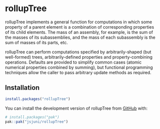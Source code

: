 
<!-- README.md is generated from README.Rmd. Please edit that file -->

# rollupTree

<!-- badges: start -->
<!-- badges: end -->

rollupTree implements a general function for computations in which some
property of a parent element is a combination of corresponding
properties of its child elements. The mass of an assembly, for example,
is the sum of the masses of its subassemblies, and the mass of each
subassembly is the sum of masses of its parts, etc.

rollupTree can perform computations specified by arbitrarily-shaped (but
well-formed) trees, arbitrarily-defined properties and
property-combining operations. Defaults are provided to simplify common
cases (atomic numerical properties combined by summing), but functional
programming techniques allow the caller to pass arbitrary update methods
as required.

## Installation

``` r
install.packages("rollupTree")
```

You can install the development version of rollupTree from
[GitHub](https://github.com/) with:

``` r
# install.packages("pak")
pak::pak("jsjuni/rollupTree")
```
